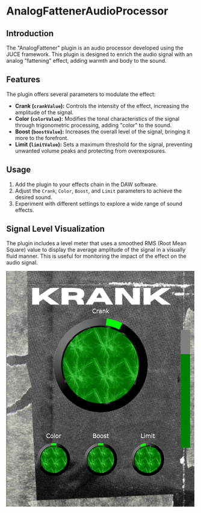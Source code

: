 # AnalogFattenerAudioProcessor

## Introduction
The "AnalogFattener" plugin is an audio processor developed using the JUCE framework. This plugin is designed to enrich the audio signal with an analog "fattening" effect, adding warmth and body to the sound.

## Features
The plugin offers several parameters to modulate the effect:

- **Crank (`crankValue`):** Controls the intensity of the effect, increasing the amplitude of the signal.
- **Color (`colorValue`):** Modifies the tonal characteristics of the signal through trigonometric processing, adding "color" to the sound.
- **Boost (`boostValue`):** Increases the overall level of the signal, bringing it more to the forefront.
- **Limit (`limitValue`):** Sets a maximum threshold for the signal, preventing unwanted volume peaks and protecting from overexposures.

## Usage
1. Add the plugin to your effects chain in the DAW software.
2. Adjust the `Crank`, `Color`, `Boost`, and `Limit` parameters to achieve the desired sound.
3. Experiment with different settings to explore a wide range of sound effects.

## Signal Level Visualization
The plugin includes a level meter that uses a smoothed RMS (Root Mean Square) value to display the average amplitude of the signal in a visually fluid manner. This is useful for monitoring the impact of the effect on the audio signal.


![Krank](https://github.com/P23ASURE/Krank/blob/master/krank_screenshot.png)
